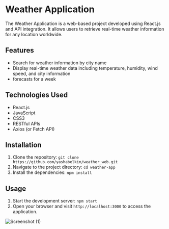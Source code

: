# Weather Application

The Weather Application is a web-based project developed using React.js and API integration. It allows users to retrieve real-time weather information for any location worldwide.

## Features

- Search for weather information by city name 
- Display real-time weather data including temperature, humidity, wind speed, and city information
- forecasts for a week 


## Technologies Used

- React.js
- JavaScript
- CSS3
- RESTful APIs
- Axios (or Fetch API)

## Installation

1. Clone the repository: `git clone https://github.com/yashabelkin/weather_web.git`
2. Navigate to the project directory: `cd weather-app`
3. Install the dependencies: `npm install`

## Usage
1. Start the development server: `npm start`
2. Open your browser and visit `http://localhost:3000` to access the application.


![Screenshot (1)](https://github.com/yashabelkin/weather_web/assets/100130494/42d037d4-709c-4608-af4c-a6cb068c78d4)





